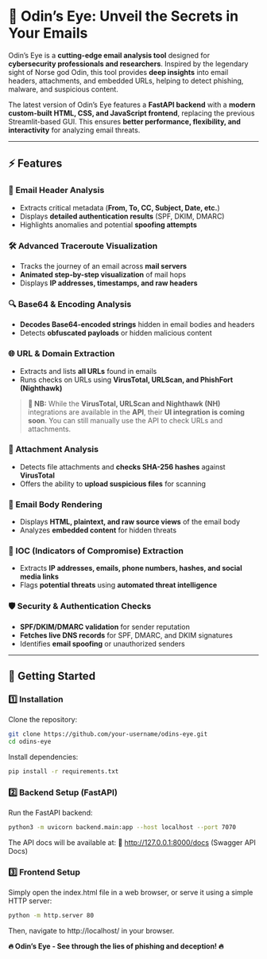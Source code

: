 # 🦉 Odin’s Eye: Unveil the Secrets in Your Emails  

Odin’s Eye is a **cutting-edge email analysis tool** designed for **cybersecurity professionals and researchers**. Inspired by the legendary sight of Norse god Odin, this tool provides **deep insights** into email headers, attachments, and embedded URLs, helping to detect phishing, malware, and suspicious content.  

The latest version of Odin’s Eye features a **FastAPI backend** with a **modern custom-built HTML, CSS, and JavaScript frontend**, replacing the previous Streamlit-based GUI. This ensures **better performance, flexibility, and interactivity** for analyzing email threats.  

---

## ⚡ Features  

### **📩 Email Header Analysis**  
- Extracts critical metadata (**From, To, CC, Subject, Date, etc.**)  
- Displays **detailed authentication results** (SPF, DKIM, DMARC)  
- Highlights anomalies and potential **spoofing attempts**  

### **🛠️ Advanced Traceroute Visualization**  
- Tracks the journey of an email across **mail servers**  
- **Animated step-by-step visualization** of mail hops  
- Displays **IP addresses, timestamps, and raw headers**  

### **🔍 Base64 & Encoding Analysis**  
- **Decodes Base64-encoded strings** hidden in email bodies and headers  
- Detects **obfuscated payloads** or hidden malicious content  

### **🌐 URL & Domain Extraction**  
- Extracts and lists **all URLs** found in emails  
- Runs checks on URLs using **VirusTotal, URLScan, and PhishFort (Nighthawk)**  
> **📌 NB:** While the **VirusTotal, URLScan and Nighthawk (NH)** integrations are available in the **API**, their **UI integration is coming soon**. You can still manually use the API to check URLs and attachments.

### **📎 Attachment Analysis**  
- Detects file attachments and **checks SHA-256 hashes** against **VirusTotal**  
- Offers the ability to **upload suspicious files** for scanning  

### **📧 Email Body Rendering**  
- Displays **HTML, plaintext, and raw source views** of the email body  
- Analyzes **embedded content** for hidden threats  

### **🔬 IOC (Indicators of Compromise) Extraction**  
- Extracts **IP addresses, emails, phone numbers, hashes, and social media links**  
- Flags **potential threats** using **automated threat intelligence**  

### **🛡️ Security & Authentication Checks**  
- **SPF/DKIM/DMARC validation** for sender reputation  
- **Fetches live DNS records** for SPF, DMARC, and DKIM signatures  
- Identifies **email spoofing** or unauthorized senders  

---

## 🚀 Getting Started  

### **1️⃣ Installation**  
Clone the repository:  
```bash
git clone https://github.com/your-username/odins-eye.git
cd odins-eye
```

Install dependencies:
```bash
pip install -r requirements.txt
```

### **2️⃣ Backend Setup (FastAPI)**
Run the FastAPI backend:
```bash
python3 -m uvicorn backend.main:app --host localhost --port 7070
```
The API docs will be available at:
📌 http://127.0.0.1:8000/docs (Swagger API Docs)

### **3️⃣ Frontend Setup**
Simply open the index.html file in a web browser, or serve it using a simple HTTP server:
```bash
python -m http.server 80
```
Then, navigate to http://localhost/ in your browser.

**🔥 Odin’s Eye - See through the lies of phishing and deception! 🔥**
